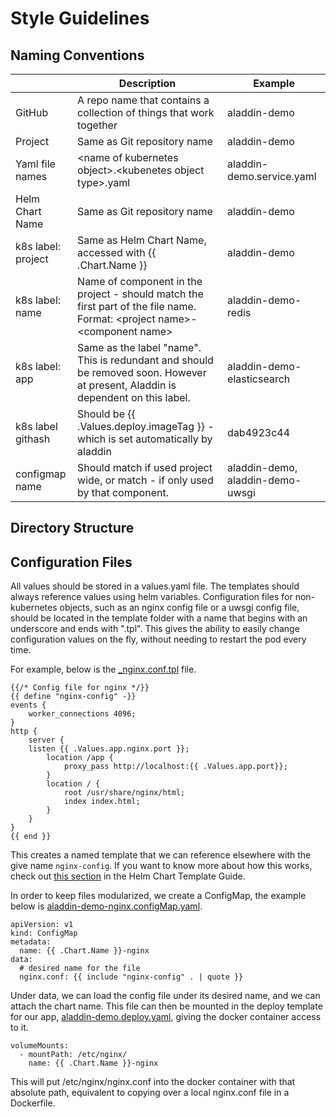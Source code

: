 # Style Guidelines

## Naming Conventions

| | Description | Example |
|---|---|---|
| GitHub | A repo name that contains a collection of things that work together | aladdin-demo |
| Project| Same as Git repository name | aladdin-demo |
| Yaml file names | \<name of kubernetes object\>.\<kubenetes object type\>.yaml | aladdin-demo.service.yaml |
| Helm Chart Name | Same as Git repository name | aladdin-demo |
| k8s label: project | Same as Helm Chart Name, accessed with {{ .Chart.Name }} | aladdin-demo |
| k8s label: name | Name of component in the project - should match the first part of the file name. Format: \<project name\>-\<component name\> | aladdin-demo-redis |
| k8s label: app | Same as the label "name". This is redundant and should be removed soon. However at present, Aladdin is dependent on this label. | aladdin-demo-elasticsearch |
| k8s label githash | Should be {{ .Values.deploy.imageTag }} - which is set automatically by aladdin | dab4923c44 |
| configmap name | Should match <project name> if used project wide, or match <project name>-<component name> if only used by that component. | aladdin-demo, aladdin-demo-uwsgi |

## Directory Structure

## Configuration Files
All values should be stored in a values.yaml file. The templates should always reference values using helm variables. Configuration files for non-kubernetes objects, such as an nginx config file or a uwsgi config file, should be located in the template folder with a name that begins with an underscore and ends with ".tpl". This gives the ability to easily change configuration values on the fly, without needing to restart the pod every time.

For example, below is the [\_nginx.conf.tpl](../helm/aladdin-demo/templates/_nginx.conf.tpl) file. 

    {{/* Config file for nginx */}}
    {{ define "nginx-config" -}}
    events {
        worker_connections 4096;
    }
    http { 
        server {
        listen {{ .Values.app.nginx.port }};
            location /app {
                proxy_pass http://localhost:{{ .Values.app.port}};
            }
            location / {
                root /usr/share/nginx/html;
                index index.html;
            }
        }
    }
    {{ end }}

This creates a named template that we can reference elsewhere with the give name `nginx-config`. If you want to know more about how this works, check out [this section](https://docs.helm.sh/chart_template_guide/#declaring-and-using-templates-with-define-and-template) in the Helm Chart Template Guide.

In order to keep files modularized, we create a ConfigMap, the example below is [aladdin-demo-nginx.configMap.yaml](../helm/aladdin-demo/templates/aladdin-demo-nginx.configMap.yaml).

    apiVersion: v1
    kind: ConfigMap
    metadata:
      name: {{ .Chart.Name }}-nginx
    data:
      # desired name for the file
      nginx.conf: {{ include "nginx-config" . | quote }}

Under data, we can load the config file under its desired name, and we can attach the chart name. This file can then be mounted in the deploy template for our app, [aladdin-demo.deploy.yaml](../helm/aladdin-demo/templates/aladdin-demo.deploy.yaml), giving the docker container access to it.

    volumeMounts:
      - mountPath: /etc/nginx/
        name: {{ .Chart.Name }}-nginx

This will put /etc/nginx/nginx.conf into the docker container with that absolute path, equivalent to copying over a local nginx.conf file in a Dockerfile. 
